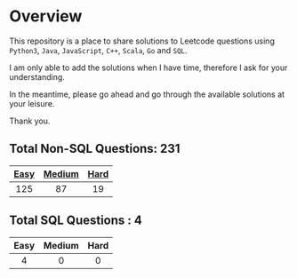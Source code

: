# Overview

This repository is a place to share solutions to Leetcode questions using `Python3`, `Java`, `JavaScript`, `C++`, `Scala`, `Go` and `SQL`.

I am only able to add the solutions when I have time, therefore I ask for your understanding.

In the meantime, please go ahead and go through the available solutions at your leisure.

Thank you.


## Total Non-SQL Questions: 231

| [Easy](https://github.com/ezryn-zaharoff/leetcode-solutions/tree/master/01-easy) | [Medium](https://github.com/ezryn-zaharoff/leetcode-solutions/tree/master/02-medium) | [Hard](https://github.com/ezryn-zaharoff/leetcode-solutions/tree/master/03-hard) |
|:-----:|:------:|:----:|
|  125  |   87   |  19  |


## Total SQL Questions : 4

| Easy | Medium | Hard |
|:----:|:------:|:----:|
|   4  |    0   |   0  |
